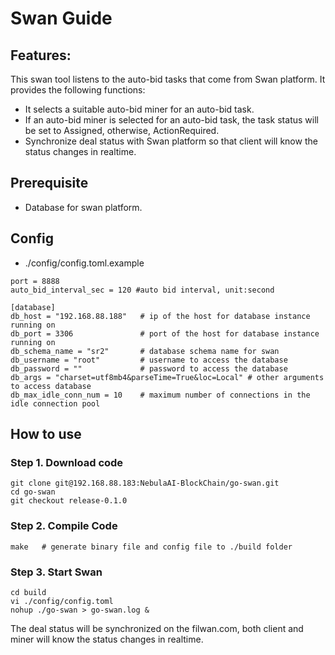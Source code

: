 # Swan Guide

## Features:

This swan tool listens to the auto-bid tasks that come from Swan platform. It provides the following functions:

* It selects a suitable auto-bid miner for an auto-bid task. 
* If an auto-bid miner is selected for an auto-bid task, the task status will be set to Assigned, otherwise, ActionRequired.
* Synchronize deal status with Swan platform so that client will know the status changes in realtime.

## Prerequisite
- Database for swan platform.

## Config
* ./config/config.toml.example
```shell
port = 8888
auto_bid_interval_sec = 120 #auto bid interval, unit:second

[database]
db_host = "192.168.88.188"   # ip of the host for database instance running on
db_port = 3306               # port of the host for database instance running on
db_schema_name = "sr2"       # database schema name for swan
db_username = "root"         # username to access the database
db_password = ""             # password to access the database
db_args = "charset=utf8mb4&parseTime=True&loc=Local" # other arguments to access database
db_max_idle_conn_num = 10    # maximum number of connections in the idle connection pool
```
## How to use

### Step 1. Download code
```shell
git clone git@192.168.88.183:NebulaAI-BlockChain/go-swan.git
cd go-swan
git checkout release-0.1.0
```

### Step 2. Compile Code
```shell
make   # generate binary file and config file to ./build folder
```

### Step 3. Start Swan
```shell
cd build
vi ./config/config.toml
nohup ./go-swan > go-swan.log &
```

The deal status will be synchronized on the filwan.com, both client and miner will know the status changes in realtime.
